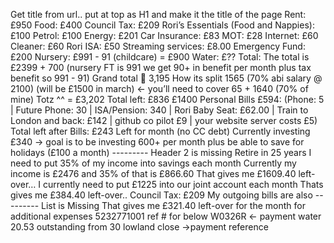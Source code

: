 Get title from url.. put at top as H1 and make it the title of the page
Rent: £950
Food: £400
Council Tax: £209
Rori’s Essentials (Food and Nappies): £100
Petrol: £100
Energy: £201
Car Insurance: £83
MOT: £28
Internet: £60
Cleaner: £60
Rori ISA: £50
Streaming services: £8.00
Emergency Fund: £200
Nursery: £991 - 91 (childcare) = £900
Water: £??
Total:  The total is £2399 + 700 (nursery FT is 991 we get 90+ in benefit per month plus tax benefit so 991 - 91)
Grand total 🟰 3,195
How its split
1565 (70% abi salary @ 2100) (will be £1500 in march) ← you’ll need to cover 65
+
1640 (70% of mine)
Totz ^^ = £3,202
Total left: £836
£1400
Personal Bills £594: (Phone: 5 | Future Phone: 30 | ISA/Pension: 340 | Rori Baby Seat: £62.00 | Train to London and back: £142  | github co pilot £9 | your website server costs £5)
Total left after Bills: £243 Left for month (no CC debt)
Currently investing £340 → goal is to be investing 600+ per month plus be able to save for holidays (£100 a month) 
--------- Header 2 is missing
Retire in 25 years I need to put 35% of my income into savings each month
Currently my income is £2476 and 35% of that is £866.60 
That gives me £1609.40 left-over…
I currently need to put £1225 into our joint account each month
Thats gives me £384.40 left-over..
Council Tax: £209
My outgoing bills are also
 --------- List is Missing
That gives me £321.40 left-over for the month for additional expenses
5232771001 ref # for below
W0326R ← payment water 20.53 outstanding from 30 lowland close →payment reference

